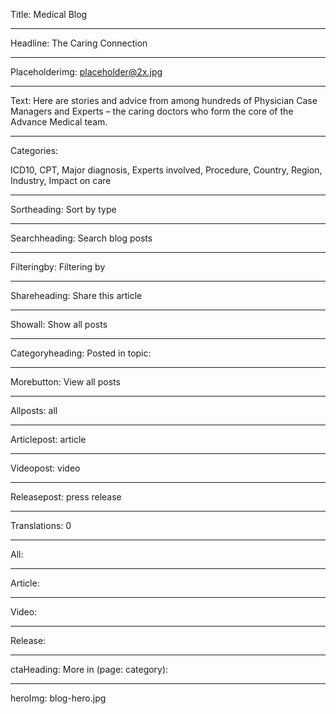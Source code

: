 Title: Medical Blog

----

Headline: The Caring Connection

----

Placeholderimg: placeholder@2x.jpg

----

Text: Here are stories and advice from among hundreds of Physician Case Managers and Experts – the caring doctors who form the core of the Advance Medical team.

----

Categories:

ICD10,
CPT,
Major diagnosis,
Experts involved,
Procedure,
Country,
Region,
Industry,
Impact on care

----

Sortheading: Sort by type

----

Searchheading: Search blog posts

----

Filteringby: Filtering by

----

Shareheading: Share this article

----

Showall: Show all posts

----

Categoryheading: Posted in topic:

----

Morebutton: View all posts

----

Allposts: all

----

Articlepost: article

----

Videopost: video

----

Releasepost: press release

----

Translations: 0

----

All:

----

Article:

----

Video:

----

Release:

----

ctaHeading: More in (page: category):

----

heroImg: blog-hero.jpg
